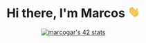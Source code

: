 <h1 align="center"> Hi there, I'm Marcos <img src="https://raw.githubusercontent.com/appinha/appinha/main/img/Hi.gif" width="28"> </h1>

<p align="center"><a href="https://github.com/JaeSeoKim/badge42"><img src="https://badge42.vercel.app/api/v2/clhsu4mnq003508mdzv820xur/stats?cursusId=21&coalitionId=66" alt="marcogar's 42 stats" /></a></p>
